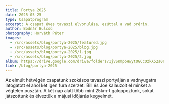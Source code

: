 ```yaml
---
title: Portya 2025
date: 2025-05-25
type: Csapatprogram
excerpt: A csapat éves tavaszi elvonulása, ezúttal a vad prérin.
author: Bodnár Bulcsú
photography: Horváth Péter
images: 
  - /src/assets/blog/portya-2025/featured.jpg
  - /src/assets/blog/portya-2025/blog.jpg
  - /src/assets/blog/portya-2025/1.jpg
  - /src/assets/blog/portya-2025/2.jpg
album: https://drive.google.com/drive/folders/1jvSKmpoHwytOGCcOzkX52s069Ez_KYGa?usp=sharing 
link: /blog/portya-2025
---
```


Az elmúlt hétvégén csapatunk szokásos tavaszi portyáján a vadnyugatra látogatott el 
ahol két igen fura szerzet: Bill és Joe kalauzolt el minket a végtelen pusztán. 
A két nap alatt több mint 25km-t galoppoztunk, sokat játszottunk 
és élveztük a májusi időjárás kegyelmét.

